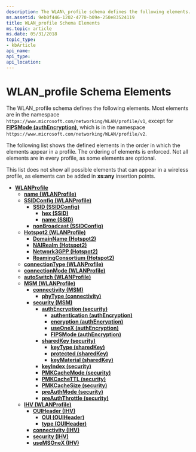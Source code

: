 ```yaml
---
description: The WLAN\_profile schema defines the following elements.
ms.assetid: 9eb0f446-1202-4770-b09e-250e83524119
title: WLAN_profile Schema Elements
ms.topic: article
ms.date: 05/31/2018
topic_type: 
- kbArticle
api_name: 
api_type: 
api_location: 
---
```


# WLAN\_profile Schema Elements

The WLAN\_profile schema defines the following elements. Most elements are in the namespace `https://www.microsoft.com/networking/WLAN/profile/v1`, except for [**FIPSMode (authEncryption)**](wlan-profileschema-fipsmode-authencryption-element.md), which is in the namespace `https://www.microsoft.com/networking/WLAN/profile/v2`.

The following list shows the defined elements in the order in which the elements appear in a profile. The ordering of elements is enforced. Not all elements are in every profile, as some elements are optional.

This list does not show all possible elements that can appear in a wireless profile, as elements can be added in **xs:any** insertion points.

-   [**WLANProfile**](wlan-profileschema-wlanprofile-element.md)
    -   [**name (WLANProfile)**](wlan-profileschema-name-wlanprofile-element.md)
    -   [**SSIDConfig (WLANProfile)**](wlan-profileschema-ssidconfig-wlanprofile-element.md)
        -   [**SSID (SSIDConfig)**](wlan-profileschema-ssid-ssidconfig-element.md)
            -   [**hex (SSID)**](wlan-profileschema-hex-ssid-element.md)
            -   [**name (SSID)**](wlan-profileschema-name-ssid-element.md)
        -   [**nonBroadcast (SSIDConfig)**](wlan-profileschema-nonbroadcast-ssidconfig-element.md)
    -   [**Hotspot2 (WLANProfile)**](wlan-profileschema-hotspot2-element.md)
        -   [**DomainName (Hotspot2)**](wlan-profileschema-hotspot2-domainname-element.md)
        -   [**NAIRealm (Hotspot2)**](wlan-profileschema-hotspot2-nairealm-element.md)
        -   [**Network3GPP (Hotspot2)**](wlan-profileschema-hotspot2-network3gpp-element.md)
        -   [**RoamingConsortium (Hotspot2)**](wlan-profileschema-hotspot2-roamingconsortium-element.md)
    -   [**connectionType (WLANProfile)**](wlan-profileschema-connectiontype-wlanprofile-element.md)
    -   [**connectionMode (WLANProfile)**](wlan-profileschema-connectionmode-wlanprofile-element.md)
    -   [**autoSwitch (WLANProfile)**](wlan-profileschema-autoswitch-wlanprofile-element.md)
    -   [**MSM (WLANProfile)**](wlan-profileschema-msm-wlanprofile-element.md)
        -   [**connectivity (MSM)**](wlan-profileschema-connectivity-msm-element.md)
            -   [**phyType (connectivity)**](wlan-profileschema-phytype-connectivity-element.md)
        -   [**security (MSM)**](wlan-profileschema-security-msm-element.md)
            -   [**authEncryption (security)**](wlan-profileschema-authencryption-security-element.md)
                -   [**authentication (authEncryption)**](wlan-profileschema-authentication-authencryption-element.md)
                -   [**encryption (authEncryption)**](wlan-profileschema-encryption-authencryption-element.md)
                -   [**useOneX (authEncryption)**](wlan-profileschema-useonex-authencryption-element.md)
                -   [**FIPSMode (authEncryption)**](wlan-profileschema-fipsmode-authencryption-element.md)
            -   [**sharedKey (security)**](wlan-profileschema-sharedkey-security-element.md)
                -   [**keyType (sharedKey)**](wlan-profileschema-keytype-sharedkey-element.md)
                -   [**protected (sharedKey)**](wlan-profileschema-protected-sharedkey-element.md)
                -   [**keyMaterial (sharedKey)**](wlan-profileschema-keymaterial-sharedkey-element.md)
            -   [**keyIndex (security)**](wlan-profileschema-keyindex-security-element.md)
            -   [**PMKCacheMode (security)**](wlan-profileschema-pmkcachemode-security-element.md)
            -   [**PMKCacheTTL (security)**](wlan-profileschema-pmkcachettl-security-element.md)
            -   [**PMKCacheSize (security)**](wlan-profileschema-pmkcachesize-security-element.md)
            -   [**preAuthMode (security)**](wlan-profileschema-preauthmode-security-element.md)
            -   [**preAuthThrottle (security)**](wlan-profileschema-preauththrottle-security-element.md)
    -   [**IHV (WLANProfile)**](wlan-profileschema-ihv-wlanprofile-element.md)
        -   [**OUIHeader (IHV)**](wlan-profileschema-ouiheader-ihv-element.md)
            -   [**OUI (OUIHeader)**](wlan-profileschema-oui-ouiheader-element.md)
            -   [**type (OUIHeader)**](wlan-profileschema-type-ouiheader-element.md)
        -   [**connectivity (IHV)**](wlan-profileschema-connectivity-ihv-element.md)
        -   [**security (IHV)**](wlan-profileschema-security-ihv-element.md)
        -   [**useMSOneX (IHV)**](wlan-profileschema-usemsonex-ihv-element.md)

 

 



